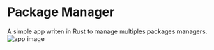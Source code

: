# Package Manager

A simple app writen in Rust to manage multiples packages managers.  
![app image](https://github.com/caioxcezar/package-manager/img.png)
